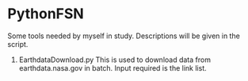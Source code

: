 # PythonFSN
Some tools needed by myself in study. Descriptions will be given in the script.
1. EarthdataDownload.py
This is used to download data from earthdata.nasa.gov in batch. Input required is the link list.